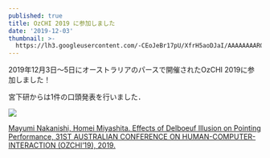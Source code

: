 ```yaml
---
published: true
title: OzCHI 2019 に参加しました
date: '2019-12-03'
thumbnail: >-
  https://lh3.googleusercontent.com/-CEoJeBr17pU/XfrH5aoDJaI/AAAAAAAARGw/H-sAG_3eDRsjGPwJl-ju30-EgH9S7ecbwCLcBGAsYHQ/IMG_3861.JPG
---
```

2019年12月3日～5日にオーストラリアのパースで開催されたOzCHI 2019に参加しました！

宮下研からは1件の口頭発表を行いました．

![](https://lh3.googleusercontent.com/-CEoJeBr17pU/XfrH5aoDJaI/AAAAAAAARG0/SN1MIcJ9MKUL0QpLIq93yY_0rrZeTVTqwCE0YBhgL/IMG_3861.JPG)

[Mayumi Nakanishi, Homei Miyashita. Effects of Delboeuf Illusion on Pointing Performance, 31ST AUSTRALIAN CONFERENCE ON HUMAN-COMPUTER-INTERACTION (OZCHI’19), 2019.](https://research.miyashita.com/papers/I41)
